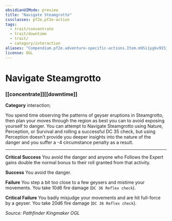 ```yaml
---
obsidianUIMode: preview
title: "Navigate Steamgrotto"
cssclasses: pf2e,pf2e-action
tags:
  - trait/concentrate
  - trait/downtime
  - trait/
  - category/interaction
aliases: "Compendium.pf2e.adventure-specific-actions.Item.m9Si1ygkv9ISjKVN"
license: OGL
---
```

# Navigate Steamgrotto

### [[concentrate]][[downtime]]

**Category** interaction; 




You spend time observing the patterns of geyser eruptions in Steamgrotto, then plan your moves through the region as best you can to avoid exposing yourself to danger. You can attempt to Navigate Steamgrotto using Nature, Perception, or Survival and rolling a successful DC 35 check, but using Perception doesn't provide you deeper insights into the nature of the danger and you suffer a -4 circumstance penalty as a result.

* * *

**Critical Success** You avoid the danger and anyone who Follows the Expert gains double the normal bonus to their roll granted from that activity.

**Success** You avoid the danger.

**Failure** You step a bit too close to a few geysers and mistime your movements. You take 10d6 fire damage (`DC 36 Reflex check`).

**Critical Failure** You badly misjudge your movements and are hit full-force by a geyser. You take 20d6 fire damage (`DC 36 Reflex check`).

*Source: Pathfinder Kingmaker*
*OGL*